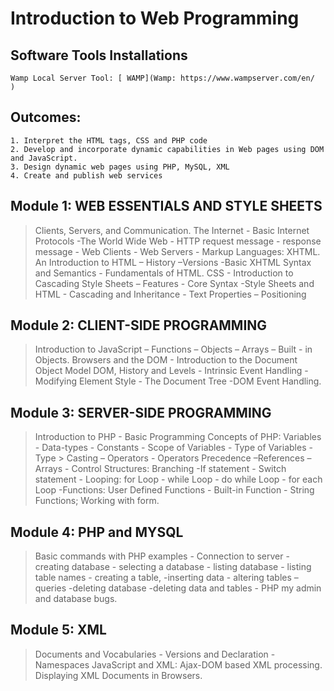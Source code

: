 # Introduction to Web Programming

## Software Tools Installations
```
Wamp Local Server Tool: [ WAMP](Wamp: https://www.wampserver.com/en/
)
```
## Outcomes:
```
1. Interpret the HTML tags, CSS and PHP code
2. Develop and incorporate dynamic capabilities in Web pages using DOM and JavaScript.
3. Design dynamic web pages using PHP, MySQL, XML
4. Create and publish web services
```
## Module 1: WEB ESSENTIALS AND STYLE SHEETS
> Clients, Servers, and Communication. The Internet - Basic Internet Protocols -The World Wide Web - HTTP request message - response message - Web Clients - Web Servers - Markup Languages: XHTML. An Introduction to HTML – History –Versions -Basic XHTML Syntax and Semantics - Fundamentals of HTML. CSS - Introduction to Cascading Style Sheets – Features - Core Syntax -Style Sheets and HTML - Cascading and Inheritance - Text Properties – Positioning


## Module 2: CLIENT-SIDE PROGRAMMING
> Introduction to JavaScript – Functions – Objects – Arrays – Built - in Objects. Browsers and the DOM - Introduction to the Document Object Model DOM, History and Levels - Intrinsic Event Handling - Modifying Element Style - The Document Tree -DOM Event Handling.


## Module 3: SERVER-SIDE PROGRAMMING
> Introduction to PHP - Basic Programming Concepts of PHP: Variables - Data-types - Constants - Scope of Variables - Type of Variables - Type >  Casting – Operators - Operators
Precedence –References – Arrays - Control Structures: Branching -If statement - Switch statement - Looping: for Loop - while Loop - do while Loop - for each Loop -Functions: User Defined Functions - Built-in Function - String Functions; Working with form.


## Module 4: PHP and MYSQL
> Basic commands with PHP examples - Connection to server - creating database - selecting a database - listing database - listing table names - creating a table, -inserting data - altering tables – queries -deleting database -deleting data and tables - PHP my admin and database bugs.


## Module 5: XML
> Documents and Vocabularies - Versions and Declaration -Namespaces JavaScript and XML: Ajax-DOM based XML processing. Displaying XML Documents in Browsers.
